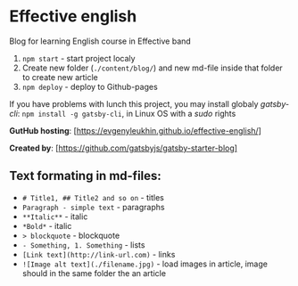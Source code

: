# Effective english

Blog for learning English course in Effective band

1. `npm start` - start project localy
2. Create new folder (```./content/blog/```) and new md-file inside that folder to create new article
3. `npm deploy` - deploy to Github-pages

If you have problems with lunch this project, you may install globaly *gatsby-cli*: `npm install -g gatsby-cli`, in Linux OS with a *sudo* rights

**GutHub hosting**: [https://evgenyleukhin.github.io/effective-english/]

**Created by**: [https://github.com/gatsbyjs/gatsby-starter-blog]

## Text formating in md-files:

* `# Title1, ## Title2 and so on` - titles
* `Paragraph - simple text` - paragraphs
* `**Italic**` - italic
* `*Bold*` - italic
* `> blockquote` - blockquote
* `- Something, 1. Something` - lists
* `[Link text](http://link-url.com)` - links
* `![Image alt text](./filename.jpg)` - load images in article, image should in the same folder the an article
